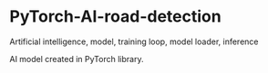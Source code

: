 # PyTorch-AI-road-detection
Artificial intelligence, model, training loop, model loader, inference

AI model created in PyTorch library. 

<img src="/michalnand/classification/raw/master/experiments/outdoor/images/segmentation.jpg" alt="" style="max-width:100%;">
